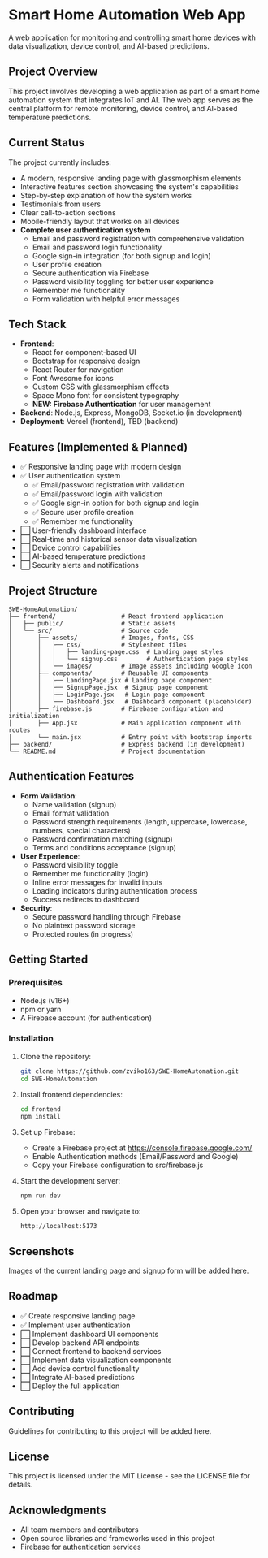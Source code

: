 # Smart Home Automation Web App
A web application for monitoring and controlling smart home devices with data visualization, device control, and AI-based predictions.

## Project Overview
This project involves developing a web application as part of a smart home automation system that integrates IoT and AI. The web app serves as the central platform for remote monitoring, device control, and AI-based temperature predictions.

## Current Status
The project currently includes:
- A modern, responsive landing page with glassmorphism elements
- Interactive features section showcasing the system's capabilities
- Step-by-step explanation of how the system works
- Testimonials from users
- Clear call-to-action sections
- Mobile-friendly layout that works on all devices
- **Complete user authentication system**
  - Email and password registration with comprehensive validation
  - Email and password login functionality 
  - Google sign-in integration (for both signup and login)
  - User profile creation
  - Secure authentication via Firebase
  - Password visibility toggling for better user experience
  - Remember me functionality
  - Form validation with helpful error messages

## Tech Stack
- **Frontend**: 
  - React for component-based UI
  - Bootstrap for responsive design
  - React Router for navigation
  - Font Awesome for icons
  - Custom CSS with glassmorphism effects
  - Space Mono font for consistent typography
  - **NEW: Firebase Authentication** for user management
- **Backend**: Node.js, Express, MongoDB, Socket.io (in development)
- **Deployment**: Vercel (frontend), TBD (backend)

## Features (Implemented & Planned)
- ✅ Responsive landing page with modern design
- ✅ User authentication system
  - ✅ Email/password registration with validation
  - ✅ Email/password login with validation
  - ✅ Google sign-in option for both signup and login
  - ✅ Secure user profile creation
  - ✅ Remember me functionality
- ⬜ User-friendly dashboard interface
- ⬜ Real-time and historical sensor data visualization
- ⬜ Device control capabilities
- ⬜ AI-based temperature predictions
- ⬜ Security alerts and notifications

## Project Structure
```
SWE-HomeAutomation/
├── frontend/                  # React frontend application
│   ├── public/                # Static assets
│   └── src/                   # Source code
│       ├── assets/            # Images, fonts, CSS
│       │   ├── css/           # Stylesheet files
│       │   │   ├── landing-page.css  # Landing page styles
│       │   │   └── signup.css        # Authentication page styles
│       │   └── images/        # Image assets including Google icon
│       ├── components/        # Reusable UI components
│       │   ├── LandingPage.jsx # Landing page component
│       │   ├── SignupPage.jsx  # Signup page component
│       │   ├── LoginPage.jsx   # Login page component
│       │   └── Dashboard.jsx   # Dashboard component (placeholder)
│       ├── firebase.js        # Firebase configuration and initialization
│       ├── App.jsx            # Main application component with routes
│       └── main.jsx           # Entry point with bootstrap imports
├── backend/                   # Express backend (in development)
└── README.md                  # Project documentation
```

## Authentication Features
- **Form Validation**:
  - Name validation (signup)
  - Email format validation
  - Password strength requirements (length, uppercase, lowercase, numbers, special characters)
  - Password confirmation matching (signup)
  - Terms and conditions acceptance (signup)
- **User Experience**:
  - Password visibility toggle
  - Remember me functionality (login)
  - Inline error messages for invalid inputs
  - Loading indicators during authentication process
  - Success redirects to dashboard
- **Security**:
  - Secure password handling through Firebase
  - No plaintext password storage
  - Protected routes (in progress)

## Getting Started
### Prerequisites
- Node.js (v16+)
- npm or yarn
- A Firebase account (for authentication)

### Installation
1. Clone the repository:
   ```bash
   git clone https://github.com/zviko163/SWE-HomeAutomation.git
   cd SWE-HomeAutomation
   ```
2. Install frontend dependencies:
   ```bash
   cd frontend
   npm install
   ```
3. Set up Firebase:
   - Create a Firebase project at https://console.firebase.google.com/
   - Enable Authentication methods (Email/Password and Google)
   - Copy your Firebase configuration to src/firebase.js
   
4. Start the development server:
   ```bash
   npm run dev
   ```
5. Open your browser and navigate to:
   ```
   http://localhost:5173
   ```

## Screenshots
Images of the current landing page and signup form will be added here.

## Roadmap
- ✅ Create responsive landing page
- ✅ Implement user authentication
- ⬜ Implement dashboard UI components
- ⬜ Develop backend API endpoints
- ⬜ Connect frontend to backend services
- ⬜ Implement data visualization components
- ⬜ Add device control functionality
- ⬜ Integrate AI-based predictions
- ⬜ Deploy the full application

## Contributing
Guidelines for contributing to this project will be added here.

## License
This project is licensed under the MIT License - see the LICENSE file for details.

## Acknowledgments
- All team members and contributors
- Open source libraries and frameworks used in this project
- Firebase for authentication services
